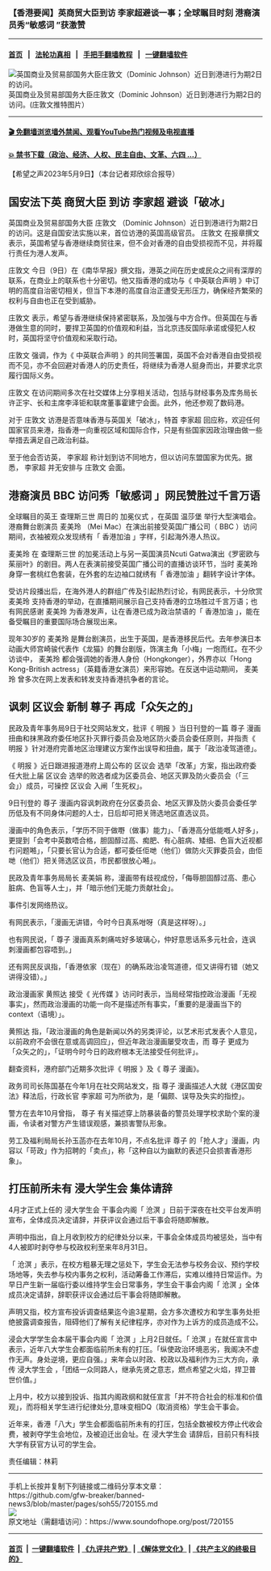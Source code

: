 ### 【香港要闻】英商贸大臣到访 李家超避谈一事；全球瞩目时刻 港裔演员秀“敏感词 ”获激赞
------------------------

#### [首页](https://github.com/gfw-breaker/banned-news3/blob/master/README.md) &nbsp;&nbsp;|&nbsp;&nbsp; [法轮功真相](https://github.com/begood0513/basic/blob/master/README.md)  &nbsp;&nbsp;|&nbsp;&nbsp; [手把手翻墙教程](https://github.com/gfw-breaker/guides/wiki)  &nbsp;&nbsp;|&nbsp;&nbsp; [一键翻墙软件](https://github.com/gfw-breaker/nogfw/blob/master/README.md)  



<div><img alt="英国商业及贸易部国务大臣庄敦文（Dominic Johnson）近日到港进行为期2日的访问。" src="https://img.soundofhope.org/2023-05/shangmaodachen-1683658256711.jpg"/>
<br/><figcaption class="caption">
 英国商业及贸易部国务大臣庄敦文（Dominic Johnson）近日到港进行为期2日的访问。(庄敦文推特图片）
</figcaption></div><hr/>

#### [ 🎬  免翻墙浏览墙外禁闻、观看YouTube热门视频及电视直播](https://github.com/gfw-breaker/HelloWorld)

#### [ 💥  禁书下载（政治、经济、人权、民主自由、文革、六四 ...）](https://github.com/gfw-breaker/books/blob/master/README.md)

<div><div class="Content__Wrapper sc-1bvya0-0 elmmKw article_body" data-checkusr="" itemprop="articleBody">
 <div id="post_place_1">
 </div>
 <p class="meta-top">
  <span class="meta">
   【希望之声2023年5月9日】（本台记者郑欣综合报导）
  </span>
 </p>
 <h2>
  <strong>
   国安法下英
   <ok href="/term/868814">
    商贸大臣
   </ok>
   到访
   <ok href="/term/100347">
    李家超
   </ok>
   避谈「破冰」
  </strong>
 </h2>
 <p>
  英国商业及贸易部国务大臣
  <ok href="/term/868817">
   庄敦文
  </ok>
  （Dominic Johnson）近日到港进行为期2日的访问。这是自国安法实施以来，首位访港的英国高级官员。
  <ok href="/term/868817">
   庄敦文
  </ok>
  在报章撰文表示，英国希望与香港继续商贸往来，但不会对香港的自由受损视而不见，并将履行责任为港人发声。
 </p>
 <p>
  <ok href="/term/868817">
   庄敦文
  </ok>
  今日（9日）在《南华早报》撰文指，港英之间在历史或民众之间有深厚的联系，在商业上的联系也十分密切。他又指香港的成功与《
  <ok href="/term/3343">
   中英联合声明
  </ok>
  》中订明的高度自治密切相关，但当下本港的高度自治正遭受无形压力，确保经齐繁荣的权利与自由也正在受到威胁。
 </p>
 <p>
  <ok href="/term/868817">
   庄敦文
  </ok>
  表示，希望与香港继续保持紧密联系，及加强与中方合作。但英国在与香港做生意的同时，要捍卫英国的价值观和利益，当北京违反国际承诺或侵犯人权时，英国将坚守价值观和采取行动。
 </p>
 <p>
  <ok href="/term/868817">
   庄敦文
  </ok>
  强调，作为《
  <ok href="/term/3343">
   中英联合声明
  </ok>
  》的共同签署国，英国不会对香港自由受损视而不见，亦不会回避对香港人的历史责任，将继续为香港人挺身而出，并要求北京履行国际义务。
 </p>
 <p>
  <ok href="/term/868817">
   庄敦文
  </ok>
  在访问期间多次在社交媒体上分享相关活动，包括与财经事务及库务局长许正宇、长和主席李泽钜和联席董事霍建宁会面。此外，他还参观了数码港。
 </p>
 <p>
  对于
  <ok href="/term/868817">
   庄敦文
  </ok>
  访港是否意味香港与英国关「破冰」，特首
  <ok href="/term/100347">
   李家超
  </ok>
  回应称，欢迎任何国家官员来港，指香港一向重视区域和国际合作，只是有些国家因政治理由做一些举措去满足自己政治利益。
 </p>
 <p>
  至于他会否访英，
  <ok href="/term/100347">
   李家超
  </ok>
  称计划到访不同地方，但以访问东盟国家为优先。据悉，
  <ok href="/term/100347">
   李家超
  </ok>
  并无安排与
  <ok href="/term/868817">
   庄敦文
  </ok>
  会面。
 </p>
 <h2>
  <strong>
   港裔演员
   <ok href="/term/5880">
    BBC
   </ok>
   访问秀「敏感词 」网民赞胜过千言万语
  </strong>
 </h2>
 <p>
  全球瞩目的英王
  <ok href="/term/866306">
   查理斯三世
  </ok>
  周日的
  <ok href="/term/868826">
   加冕仪式
  </ok>
  ，在英国
  <ok href="/term/78354">
   温莎堡
  </ok>
  举行大型演唱会。港裔舞台剧演员
  <ok href="/term/868829">
   麦美玲
  </ok>
  （Mei Mac）在演出前接受英国广播公司（
  <ok href="/term/5880">
   BBC
  </ok>
  ）访问期间，衣袖被观众发现绣有「
  <ok href="/term/446779">
   香港加油
  </ok>
  」字样，引起海外港人热议。
 </p>
 <p>
  <ok href="/term/868829">
   麦美玲
  </ok>
  在
  <ok href="/term/866306">
   查理斯三世
  </ok>
  的加冕活动上与另一英国演员Ncuti Gatwa演出《罗密欧与茱丽叶》的剧目。两人在表演前接受英国广播公司的直播访谈环节，当时
  <ok href="/term/868829">
   麦美玲
  </ok>
  身穿一套桃红色套装，在外套的左边袖口就绣有「
  <ok href="/term/446779">
   香港加油
  </ok>
  」翻转字设计字体。
 </p>
 <p>
  受访片段播出后，在海外港人的群组广传及引起热烈讨论，有网民表示，十分欣赏
  <ok href="/term/868829">
   麦美玲
  </ok>
  支持香港的举动，在直播期间展示自己支持香港的立场胜过千言万语；也有网民感谢
  <ok href="/term/868829">
   麦美玲
  </ok>
  为香港发声，让在香港已成为政治禁语的「
  <ok href="/term/446779">
   香港加油
  </ok>
  」，能在备受瞩目的重要国际场合展现出来。
 </p>
 <p>
  现年30岁的
  <ok href="/term/868829">
   麦美玲
  </ok>
  是舞台剧演员，出生于英国，是香港移民后代。去年参演日本动画大师宫崎骏代表作《龙猫》的舞台剧版，饰演主角「小梅」一炮而红。在不少访谈中，
  <ok href="/term/868829">
   麦美玲
  </ok>
  都会强调她的香港人身份（Hongkonger），外界亦以「Hong Kong-British actress」（英籍香港女演员）来形容她。在反送中运动期间，
  <ok href="/term/868829">
   麦美玲
  </ok>
  曾多次在网上发表和转发支持香港抗争者的言论。
 </p>
 <h2>
  <strong>
   讽刺
   <ok href="/term/176147">
    区议会
   </ok>
   新制
   <ok href="/term/190382">
    尊子
   </ok>
   再成「众矢之的」
  </strong>
 </h2>
 <p>
  民政及青年事务局9日于社交网站发文，批评《
  <ok href="/term/621435">
   明报
  </ok>
  》当日刊登的一篇
  <ok href="/term/190382">
   尊子
  </ok>
  漫画扭曲和抹黑政府委任地区扑灭罪行委员会及地区防火委员会委任原则，并指责《
  <ok href="/term/621435">
   明报
  </ok>
  》针对港府完善地区治理建议方案作出误导和扭曲，属于「政治凌驾道德」。
 </p>
 <p>
  《
  <ok href="/term/621435">
   明报
  </ok>
  》近日跟进报道港府上周公布的
  <ok href="/term/176147">
   区议会
  </ok>
  选举「改革」方案，指出政府委任大批上届
  <ok href="/term/176147">
   区议会
  </ok>
  选举的败选者成为区委员会、地区灭罪及防火委员会（「三会」）成员，可操控
  <ok href="/term/176147">
   区议会
  </ok>
  入闸「生死权」。
 </p>
 <p>
  9日刊登的
  <ok href="/term/190382">
   尊子
  </ok>
  漫画内容讽刺政府在分区委员会、地区灭罪及防火委员会委任学历低及有不同身体问题的人士，日后却可把关筛选地区直选议员。
 </p>
 <p>
  漫画中的角色表示，「学历不同于做嘢（做事）能力」、「香港高分低能嘅人好多」，更提到「会考中英数唔合格，胆固醇过高、痴肥、有心脏病、矮细、色盲大近视都冇问题𠺝」，「只要长官认为合适，都可委任佢哋（他们）做防火灭罪委员会，由佢哋（他们）把关筛选区议员，市民都很放心𠺝」。
 </p>
 <p>
  民政及青年事务局局长
  <ok href="/term/868820">
   麦美娟
  </ok>
  称，漫画带有歧视成份，「侮辱胆固醇过高、患心脏病、色盲等人士」，并「暗示他们无能力贡献社会」。
 </p>
 <p>
  事件引发网络热议。
 </p>
 <p>
  有网民表示，「漫画无讲错，今时今日真系咁呀（真是这样呀）。」
 </p>
 <p>
  也有网民说，「
  <ok href="/term/190382">
   尊子
  </ok>
  漫画真系刺痛咗好多玻璃心，仲好意思话系多元社会，连讽刺漫画都包容唔到。」
 </p>
 <p>
  还有网民反讽指，「香港依家（现在）的确系政治凌驾道德，佢又讲得冇错（她又讲得没错）。」
 </p>
 <p>
  政治漫画家
  <ok href="/term/868823">
   黄照达
  </ok>
  接受《
  <ok href="/term/802635">
   光传媒
  </ok>
  》访问时表示，当局经常指控政治漫画「无视事实」，然而政治漫画的功能一向不是描述所有事实，「重要的是漫画当下的context（语境）」。
 </p>
 <p>
  <ok href="/term/868823">
   黄照达
  </ok>
  指，「政治漫画的角色是新闻以外的另类评论，以艺术形式发表个人意见，以前政府不会很在意或高调回应」，但近年政治漫画屡受攻击，而
  <ok href="/term/190382">
   尊子
  </ok>
  更成为「众矢之的」，「证明今时今日的政府根本无法接受任何批评」。
 </p>
 <p>
  翻查资料，港府部门近期多次批评《
  <ok href="/term/621435">
   明报
  </ok>
  》及《
  <ok href="/term/190382">
   尊子
  </ok>
  漫画》。
 </p>
 <p>
  政务司司长陈国基在今年1月在社交网站发文，指
  <ok href="/term/190382">
   尊子
  </ok>
  漫画描述人大就《港区国安法》释法后，行政长官
  <ok href="/term/100347">
   李家超
  </ok>
  可为所欲为，是「偏颇、误导及失实的指控」。
 </p>
 <p>
  警方在去年10月曾指，
  <ok href="/term/190382">
   尊子
  </ok>
  有关描述穿上防暴装备的警员处理学校求助个案的漫画，令读者对警方产生错误观感，兼损害警队形象。
 </p>
 <p>
  劳工及福利局局长孙玉菡亦在去年10月，不点名批评
  <ok href="/term/190382">
   尊子
  </ok>
  的「抢人才」漫画，内容以「苛政」作为招聘的「卖点」，称「这种自以为幽默的表述只会损害香港形象」。
 </p>
 <h2>
  <strong>
   打压前所未有
   <ok href="/term/868832">
    浸大学生会
   </ok>
   <ok href="/term/430996">
    集体请辞
   </ok>
  </strong>
 </h2>
 <p>
  4月才正式上任的
  <ok href="/term/868832">
   浸大学生会
  </ok>
  干事会内阁「
  <ok href="/term/861521">
   沧溟
  </ok>
  」日前于深夜在社交平台发声明宣布，全体成员决定请辞，并获评议会通过后干事会将随即解散。
 </p>
 <p>
  声明中指出，自上月收到校方的纪律处分以来，干事会全体成员均被惩处，当中有4人被即时剥夺参与校政权利至来年8月31日。
 </p>
 <p>
  「
  <ok href="/term/861521">
   沧溟
  </ok>
  」表示，在校方粗暴无理之惩处下，学生会无法参与校务会议、预约学校场地等，失去参与校内事务之权利，活动筹备工作滞后，实难以维持日常运作。为早日产生新一届临行委以维持学生会日常事务，学生会干事会内阁「
  <ok href="/term/861521">
   沧溟
  </ok>
  」全体成员决定请辞，辞职获评议会通过后干事会将随即解散。
 </p>
 <p>
  声明又指，校方宣布投诉调查结果迄今逾3星期，会方多次遭校方和学生事务处拒绝披露调查报告，阻碍他们了解有关纪律程序，亦对作为上诉方的成员造成不公。
 </p>
 <p>
  浸会大学学生会本届干事会内阁「
  <ok href="/term/861521">
   沧溟
  </ok>
  」上月2日就任。「
  <ok href="/term/861521">
   沧溟
  </ok>
  」在就任宣言中表示，近年八大学生会都面临前所未有的打压。「纵使政治环境恶劣，我阁决不虚作无声。身处逆境，更应自强。」来年会以时政、校政以及福利作为三大方向，承传
  <ok href="/term/868832">
   浸大学生会
  </ok>
  ，「团结一众同路人，继承先贤之意志，燃点希望之火焰，捍卫普世价值。」
 </p>
 <p>
  上月中，校方以接到投诉、指其内阁政纲和就任宣言「并不符合社会的标准和价值观」，而将相关学生进行纪律处分,意味变相DQ（取消资格）学生会干事会。
 </p>
 <p>
  近年来，香港「八大」学生会都面临前所未有的打压，包括全数被校方停止代收会费，被剥夺学生会地位，及被迫迁出会址。在
  <ok href="/term/868832">
   浸大学生会
  </ok>
  请辞后，目前只有科技大学有获官方认可的学生会。
 </p>
 <p class="meta-btm">
  责任编辑：林莉
 </p>
</div>
</div>
<hr/>
手机上长按并复制下列链接或二维码分享本文章：<br/>
https://github.com/gfw-breaker/banned-news3/blob/master/pages/soh55/720155.md <br/>
<a href='https://github.com/gfw-breaker/banned-news3/blob/master/pages/soh55/720155.md'><img src='https://github.com/gfw-breaker/banned-news3/blob/master/pages/soh55/720155.md.png'/></a> <br/>
原文地址（需翻墙访问）：https://www.soundofhope.org/post/720155


------------------------
#### [首页](https://github.com/gfw-breaker/banned-news3/blob/master/README.md) &nbsp;|&nbsp; [一键翻墙软件](https://github.com/gfw-breaker/nogfw/blob/master/README.md) &nbsp;| [《九评共产党》](https://github.com/gfw-breaker/9ping.md/blob/master/README.md#九评之一评共产党是什么) | [《解体党文化》](https://github.com/gfw-breaker/jtdwh.md/blob/master/README.md) | [《共产主义的终极目的》](https://github.com/gfw-breaker/gczydzjmd.md/blob/master/README.md)


<img src='http://gfw-breaker.win/banned-news3/pages/soh55/720155.md' width='0px' height='0px'/>